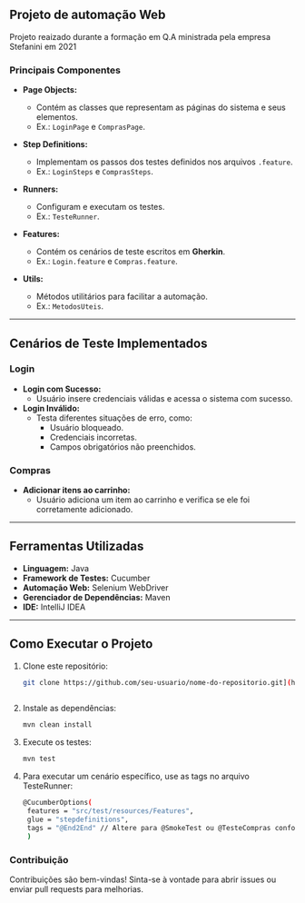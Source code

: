 ## Projeto de automação Web 
Projeto reaizado durante a formação em Q.A ministrada pela empresa Stefanini em 2021

### **Principais Componentes**
- **Page Objects:** 
  - Contém as classes que representam as páginas do sistema e seus elementos.
  - Ex.: `LoginPage` e `ComprasPage`.

- **Step Definitions:** 
  - Implementam os passos dos testes definidos nos arquivos `.feature`.
  - Ex.: `LoginSteps` e `ComprasSteps`.

- **Runners:**
  - Configuram e executam os testes.
  - Ex.: `TesteRunner`.

- **Features:**
  - Contém os cenários de teste escritos em **Gherkin**.
  - Ex.: `Login.feature` e `Compras.feature`.

- **Utils:**
  - Métodos utilitários para facilitar a automação.
  - Ex.: `MetodosUteis`.

---

## **Cenários de Teste Implementados**

### **Login**
- **Login com Sucesso:**
  - Usuário insere credenciais válidas e acessa o sistema com sucesso.
- **Login Inválido:**
  - Testa diferentes situações de erro, como:
    - Usuário bloqueado.
    - Credenciais incorretas.
    - Campos obrigatórios não preenchidos.

### **Compras**
- **Adicionar itens ao carrinho:**
  - Usuário adiciona um item ao carrinho e verifica se ele foi corretamente adicionado.

---

## **Ferramentas Utilizadas**
- **Linguagem:** Java  
- **Framework de Testes:** Cucumber  
- **Automação Web:** Selenium WebDriver  
- **Gerenciador de Dependências:** Maven  
- **IDE:** IntelliJ IDEA  

---

## **Como Executar o Projeto**

1. Clone este repositório:
   ```bash
   git clone https://github.com/seu-usuario/nome-do-repositorio.git](https://github.com/fabiansmelo/projeto_automacao_web.git
  

2. Instale as dependências:
   ```bash
   mvn clean install

3. Execute os testes:
   ```bash
   mvn test

4. Para executar um cenário específico, use as tags no arquivo TesteRunner:
   ```bash
   @CucumberOptions(
    features = "src/test/resources/Features",
    glue = "stepdefinitions",
    tags = "@End2End" // Altere para @SmokeTest ou @TesteCompras conforme necessário
    )

### Contribuição

Contribuições são bem-vindas! Sinta-se à vontade para abrir issues ou enviar pull requests para melhorias.
